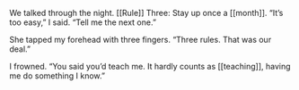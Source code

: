 We talked through the night. [[Rule]] Three: Stay up once a [[month]]. “It’s too easy,” I said. “Tell me the next one.”

She tapped my forehead with three fingers. “Three rules. That was our deal.”

I frowned. “You said you’d teach me. It hardly counts as [[teaching]], having me do something I know.”